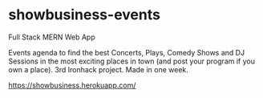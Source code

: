 # showbusiness-events


Full Stack MERN Web App

Events agenda to find the best Concerts, Plays, Comedy Shows and DJ Sessions in the most exciting places in town (and post your program if you own a place). 3rd Ironhack project. Made in one week.

https://showbusiness.herokuapp.com/
